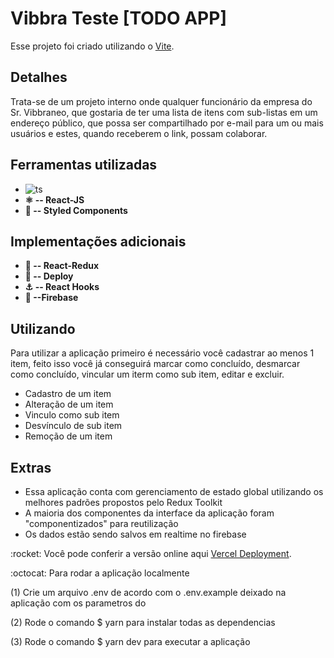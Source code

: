 # Vibbra Teste [TODO APP]

Esse projeto foi criado utilizando o [Vite](https://vitejs.dev/).

## Detalhes

Trata-se de um projeto interno onde qualquer funcionário da empresa do Sr. Vibbraneo, que gostaria de ter uma lista de itens com sub-listas em um endereço público, que possa ser compartilhado por e-mail para um ou mais usuários e estes, quando receberem o link, possam colaborar.

## Ferramentas utilizadas

- ![ts](https://badgen.net/badge/-/TypeScript/blue?icon=typescript&label)
- <b>:atom_symbol: -- React-JS</b>
- <b>:nail_care: -- Styled Components</b>

## Implementações adicionais

- <b>:high_brightness: -- React-Redux</b>
- <b>:tada: -- Deploy</b>
- <b>:anchor: -- React Hooks</b>
- <b>:tada: --Firebase</b>


## Utilizando

Para utilizar a aplicação primeiro é necessário você cadastrar ao menos 1 item, feito isso você já conseguirá marcar como concluído, desmarcar como concluído, vincular um iterm como sub item, editar e excluir.

- Cadastro de um item
- Alteração de um item
- Vinculo como sub item
- Desvínculo de sub item
- Remoção de um item

## Extras

- Essa aplicação conta com gerenciamento de estado global utilizando os melhores padrões propostos pelo Redux Toolkit
- A maioria dos componentes da interface da aplicação foram "componentizados" para reutilização
- Os dados estão sendo salvos em realtime no firebase

<p>
:rocket: Você pode conferir a versão online aqui <a href="https://vibbra-todo-list-coral.vercel.app" rel="">Vercel Deployment</a>.
</p>

<p>
:octocat: Para rodar a aplicação localmente
</p>
<p>(1) Crie um arquivo .env de acordo com o .env.example deixado na aplicação com os parametros do</p>
<p>(2) Rode o comando $ yarn para instalar todas as dependencias</p>
<p>(3) Rode o comando $ yarn dev para executar a aplicação</p>
